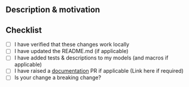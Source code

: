<!--
If this is your first time contributing you will be asked to sign the Individual Contributor License Agreement.
If you would prefer to read this in advance of submitting your PR you can find it here https://docs.google.com/forms/d/e/1FAIpQLSd89YTDQ1XpTZbj3LpOkquV_h1Y8k9ay3iFbJsZsJrz18I23Q/viewform
-->

## Description & motivation
<!--
Describe your changes, and why you're making them.
-->

## Checklist
- [ ] I have verified that these changes work locally
- [ ] I have updated the README.md (if applicable)
- [ ] I have added tests & descriptions to my models (and macros if applicable)
- [ ] I have raised a [documentation](https://github.com/snowplow/documentation) PR if applicable (Link here if required)
- [ ] Is your change a breaking change?

<!-- 
## Release Only Checklist
- [ ] I have updated the version number in all relevant places
- [ ] I have updated the CHANGELOG.md 
-->
